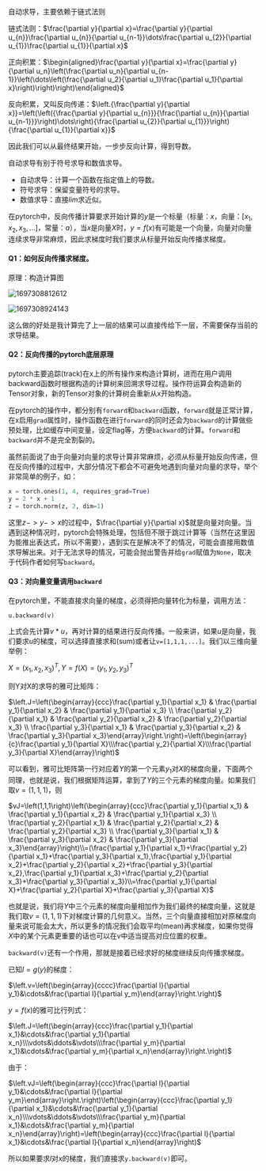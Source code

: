 自动求导，主要依赖于链式法则

链式法则：$\frac{\partial y}{\partial x}=\frac{\partial y}{\partial u_{n}}\frac{\partial u_{n}}{\partial u_{n-1}}\dots\frac{\partial u_{2}}{\partial u_{1}}\frac{\partial u_{1}}{\partial x}$

正向积累：$\begin{aligned}\frac{\partial y}{\partial x}=\frac{\partial y}{\partial u_n}\left(\frac{\partial u_n}{\partial u_{n-1}}\left(\dots\left(\frac{\partial u_2}{\partial u_1}\frac{\partial u_1}{\partial x}\right)\right)\right)\end{aligned}$

反向积累，又叫反向传递：$\left.{\frac{\partial y}{\partial x}}=\left(\left({\frac{\partial y}{\partial u_{n}}}{\frac{\partial u_{n}}{\partial u_{n-1}}}\right)\dots\right){\frac{\partial u_{2}}{\partial u_{1}}}\right){\frac{\partial u_{1}}{\partial x}}$

因此我们可以从最终结果开始，一步步反向计算，得到导数。

自动求导有别于符号求导和数值求导。

- 自动求导：计算一个函数在指定值上的导数。
- 符号求导：保留变量符号的求导。
- 数值求导：直接$lim$求近似。

在pytorch中，反向传播计算要求开始计算的$y$是一个标量（标量：$x$，向量：$[x_1,x_2,x_3,...]$，常量：$a$），当$x$是向量$X$时，$y=f(x)$有可能是一个向量，向量对向量连续求导非常麻烦，因此求梯度时我们要求从标量开始反向传播求梯度。

#### Q1：如何反向传播求梯度。

原理：构造计算图

![1697308812612](\assets\1697308812612.png)

![1697308924143](\assets\1697308924143.png)

这么做的好处是我计算完了上一层的结果可以直接传给下一层，不需要保存当前的求导结果。

#### Q2：反向传播的pytorch底层原理

pytorch主要追踪(track)在x上的所有操作来构造计算树，进而在用户调用backward函数时根据构造的计算树来回溯求导过程。操作符运算会构造新的Tensor对象，新的Tensor对象的计算树会重新从x开始构造。

在pytorch的操作中，都分别有`forward`和`backward`函数，`forward`就是正常计算，在x启用`grad`属性时，操作函数在进行`forward`的同时还会为`backward`的计算做些预处理，比如缓存中间变量，设定flag等，方便`backward`的计算。`forward`和`backward`并不是完全割裂的。

虽然前面说了由于向量对向量的求导计算非常麻烦，必须从标量开始反向传递，但在反向传播的过程中，大部分情况下都会不可避免地遇到向量对向量的求导，举个非常简单的例子，如：

```python
x = torch.ones(1, 4, requires_grad=True) 
y = 2 * x + 1
z = torch.norm(z, 2, dim=1)
```

这里$z->y->x$的过程中，$\frac{\partial y}{\partial x}$就是向量对向量。当遇到这种情况时，pytorch会特殊处理，包括但不限于跳过计算等（当然在这里因为能推出表达式，所以不需要），遇到实在是解决不了的情况，可能会直接用数值求导解出来。对于无法求导的情况，可能会抛出警告并给`grad`赋值为`None`，取决于代码作者如何写`backward`。

#### Q3：对向量变量调用`backward`

在pytorch里，不能直接求向量的梯度，必须得把向量转化为标量，调用方法：

`u.backward(v)`

上式会先计算$v*u$，再对计算的结果进行反向传播。一般来讲，如果$u$是向量，我们要求$u$的梯度，可以选择直接求和(sum)或者让`v=[1,1,1,...]`。我们以三维向量举例：

$X=(x_1,x_2,x_3)^T, Y=f(X)=(y_1,y_2,y_3)^T$

则Y对X的求导的雅可比矩阵：

$\left.J=\left(\begin{array}{ccc}\frac{\partial y_1}{\partial x_1} & \frac{\partial y_1}{\partial x_2} & \frac{\partial y_1}{\partial x_3} \\ \frac{\partial y_2}{\partial x_1} & \frac{\partial y_2}{\partial x_2} & \frac{\partial y_2}{\partial x_3} \\ \frac{\partial y_3}{\partial x_1} & \frac{\partial y_3}{\partial x_2} & \frac{\partial y_3}{\partial x_3}\end{array}\right.\right)=\left(\begin{array}{c}\frac{\partial y_1}{\partial X}\\\frac{\partial y_2}{\partial X}\\\frac{\partial y_3}{\partial X}\end{array}\right)$

可以看到，雅可比矩阵第一行对应着$Y$的第一个元素$y_1$对$X$的梯度向量，下面两个同理，也就是说，我们根据矩阵运算，拿到了$Y$的三个元素的梯度向量。如果我们取$v=(1,1,1)$，则

$vJ=\left(1,1,1\right)\left(\begin{array}{ccc}\frac{\partial y_1}{\partial x_1} & \frac{\partial y_1}{\partial x_2} & \frac{\partial y_1}{\partial x_3} \\ \frac{\partial y_2}{\partial x_1} & \frac{\partial y_2}{\partial x_2} & \frac{\partial y_2}{\partial x_3} \\ \frac{\partial y_3}{\partial x_1} & \frac{\partial y_3}{\partial x_2} & \frac{\partial y_3}{\partial x_3}\end{array}\right)\\=(\frac{\partial y_1}{\partial x_1}+\frac{\partial y_2}{\partial x_1}+\frac{\partial y_3}{\partial x_1},\frac{\partial y_1}{\partial x_2}+\frac{\partial y_2}{\partial x_2}+\frac{\partial y_3}{\partial x_2},\frac{\partial y_1}{\partial x_3}+\frac{\partial y_2}{\partial x_3}+\frac{\partial y_3}{\partial x_3})\\=\frac{\partial y_1}{\partial X}+\frac{\partial y_2}{\partial X}+\frac{\partial y_3}{\partial X}$

也就是说，我们将$Y$中三个元素的梯度向量相加作为我们最终的梯度向量，这就是我们取$v=(1,1,1)$下对梯度计算的几何意义。当然，三个向量直接相加对原梯度向量来说可能会太大，所以更多的情况我们会取平均(mean)再求梯度，如果你觉得$X$中的某个元素更重要的话也可以在$v$中适当提高对应位置的权重。

`backward(v)`还有一个作用，那就是接着已经求好的梯度继续反向传播求梯度。

已知$l=g(y)$的梯度：

$\left.v=\left(\begin{array}{cccc}\frac{\partial l}{\partial y_1}&\cdots&\frac{\partial l}{\partial y_m}\end{array}\right.\right)$

$y=f(x)$的雅可比行列式：

$\left.J=\left(\begin{array}{ccc}\frac{\partial y_1}{\partial x_1}&\cdots&\frac{\partial y_1}{\partial x_n}\\\vdots&\ddots&\vdots\\\frac{\partial y_m}{\partial x_1}&\cdots&\frac{\partial y_m}{\partial x_n}\end{array}\right.\right)$

由于：

$\left.vJ=\left(\begin{array}{ccc}\frac{\partial l}{\partial y_1}&\cdots&\frac{\partial l}{\partial y_m}\end{array}\right.\right)\left(\begin{array}{ccc}\frac{\partial y_1}{\partial x_1}&\cdots&\frac{\partial y_1}{\partial x_n}\\\vdots&\ddots&\vdots\\\frac{\partial y_m}{\partial x_1}&\cdots&\frac{\partial y_m}{\partial x_n}\end{array}\right)=\left(\begin{array}{ccc}\frac{\partial l}{\partial x_1}&\cdots&\frac{\partial l}{\partial x_n}\end{array}\right)$

所以如果要求$l​$对$x​$的梯度，我们直接求`y.backward(v)`即可。